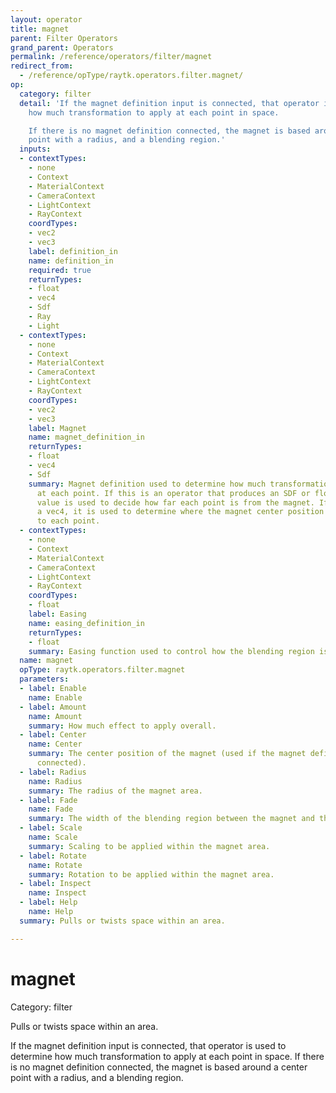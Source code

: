 ```yaml
---
layout: operator
title: magnet
parent: Filter Operators
grand_parent: Operators
permalink: /reference/operators/filter/magnet
redirect_from:
  - /reference/opType/raytk.operators.filter.magnet/
op:
  category: filter
  detail: 'If the magnet definition input is connected, that operator is used to determine
    how much transformation to apply at each point in space.

    If there is no magnet definition connected, the magnet is based around a center
    point with a radius, and a blending region.'
  inputs:
  - contextTypes:
    - none
    - Context
    - MaterialContext
    - CameraContext
    - LightContext
    - RayContext
    coordTypes:
    - vec2
    - vec3
    label: definition_in
    name: definition_in
    required: true
    returnTypes:
    - float
    - vec4
    - Sdf
    - Ray
    - Light
  - contextTypes:
    - none
    - Context
    - MaterialContext
    - CameraContext
    - LightContext
    - RayContext
    coordTypes:
    - vec2
    - vec3
    label: Magnet
    name: magnet_definition_in
    returnTypes:
    - float
    - vec4
    - Sdf
    summary: Magnet definition used to determine how much transformation to apply
      at each point. If this is an operator that produces an SDF or float value, that
      value is used to decide how far each point is from the magnet. If it returns
      a vec4, it is used to determine where the magnet center position is relative
      to each point.
  - contextTypes:
    - none
    - Context
    - MaterialContext
    - CameraContext
    - LightContext
    - RayContext
    coordTypes:
    - float
    label: Easing
    name: easing_definition_in
    returnTypes:
    - float
    summary: Easing function used to control how the blending region is smoothed.
  name: magnet
  opType: raytk.operators.filter.magnet
  parameters:
  - label: Enable
    name: Enable
  - label: Amount
    name: Amount
    summary: How much effect to apply overall.
  - label: Center
    name: Center
    summary: The center position of the magnet (used if the magnet definition is not
      connected).
  - label: Radius
    name: Radius
    summary: The radius of the magnet area.
  - label: Fade
    name: Fade
    summary: The width of the blending region between the magnet and the rest of space.
  - label: Scale
    name: Scale
    summary: Scaling to be applied within the magnet area.
  - label: Rotate
    name: Rotate
    summary: Rotation to be applied within the magnet area.
  - label: Inspect
    name: Inspect
  - label: Help
    name: Help
  summary: Pulls or twists space within an area.

---
```


# magnet

Category: filter



Pulls or twists space within an area.

If the magnet definition input is connected, that operator is used to determine how much transformation to apply at each point in space.
If there is no magnet definition connected, the magnet is based around a center point with a radius, and a blending region.